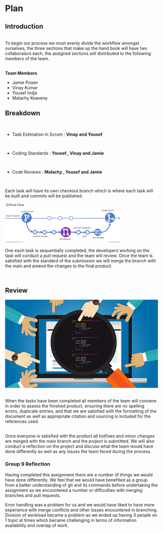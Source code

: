 # Plan 


## Introduction
<br>
To begin our process we must evenly divide the workflow amongst ourselves, 
the three sections that make up the hand book will have two collaborators each, the 
assigned sections will distributed to the following members of the team.

<br>**Team Members**
- Jamie Power
- Vinay Kumar
- Yousef Indja
- Malachy Keaveny


## Breakdown

<br>

* Task Estimation in Scrum :  **Vinay and Yousef** 
<br>

* Coding Standards : **Yousef , Vinay and Jamie**
<br>

* Code Reviews : **Malachy , Yousef and Jamie**

<br>

Each task will have its own checkout branch which is where each task 
will be built and commits will be published. 

![Gitflow](images/gitflow.png)

One each task is sequentially 
completed, the developers working on the task will conduct a pull request and 
the team will review. Once the team is satisfied with the standard of the 
submission we will merge the branch with the main and amend the changes 
to the final product.

<br>


## Review
![Gitflow](images/code-review.png)

<br>
When the tasks have been completed all members of the 
team will convene in order to assess the finished product, ensuring 
there are no spelling errors, duplicate entries, and that we are satisfied 
with the formatting of the document as well as appropriate citation and sourcing 
is included for the references used. 

<br>
<br>

Once everyone is satisfied with the product
all hotfixes and minor changes are merged with the main branch and the project 
is submitted. We will also conduct a reflection on the project and discuss
what the team would have done differently as well as any issues the team 
faced during the process.
<br>



### Group 9 Reflection 

Having completed this assignment there are a number of things we would have done differently. 
We feel that we would have benefited as a group from a better understanding of git and its commands before undertaking the assignment as we encountered a number or difficulties with merging branches and pull requests. 

Error handling was a problem for us and we would have liked to have more experience with merge conflicts and other issues encountered in branching. 
Division of workload became a problem as we ended up having 3 people on 1 topic at times which became challenging in terms of information availability and overlap of work. 
